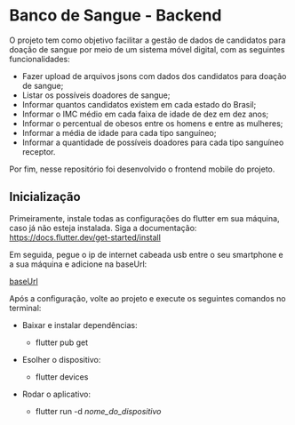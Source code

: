 # Banco de Sangue - Backend

O projeto tem como objetivo facilitar a gestão de dados de candidatos para doação de sangue por meio de um sistema móvel digital, com as seguintes funcionalidades:

- Fazer upload de arquivos jsons com dados dos candidatos para doação de sangue;
- Listar os possíveis doadores de sangue;
- Informar quantos candidatos existem em cada estado do Brasil;
- Informar o IMC médio em cada faixa de idade de dez em dez anos;
- Informar o percentual de obesos entre os homens e entre as mulheres;
- Informar a média de idade para cada tipo sanguíneo;
- Informar a quantidade de possíveis doadores para cada tipo sanguíneo receptor.

Por fim, nesse repositório foi desenvolvido o frontend mobile do projeto.

## Inicialização

Primeiramente, instale todas as configurações do flutter em sua máquina, caso já não esteja instalada. Siga a documentação: https://docs.flutter.dev/get-started/install

Em seguida, pegue o ip de internet cabeada usb entre o seu smartphone e a sua máquina e adicione na baseUrl: 

[baseUrl](./lib/src/constants/api_constant.dart)

Após a configuração, volte ao projeto e execute os seguintes comandos no terminal:

- Baixar e instalar dependências:
    - flutter pub get
  
- Esolher o dispositivo:
    - flutter devices

- Rodar o aplicativo:
  - flutter run -d _nome_do_dispositivo_

